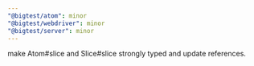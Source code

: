 ```yaml
---
"@bigtest/atom": minor
"@bigtest/webdriver": minor
"@bigtest/server": minor
---
```


make Atom#slice and Slice#slice strongly typed and update references.

